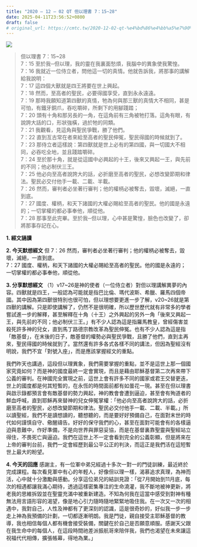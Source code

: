 ```yaml
---
title: "2020 – 12 – 02 QT 但以理書 7：15~28"
date: 2025-04-11T23:56:52+0800
draft: false
# original_url: https://cmtc.tw/2020-12-02-qt-%e4%bd%86%e4%bb%a5%e7%90%86%e6%9b%b8-7%ef%bc%9a1528
---
```


![](/images/qt.jpg)
> 但以理書 7：15\~28  
> 7：15 至於我─但以理，我的靈在我裏面愁煩，我腦中的異象使我驚惶。  
> 7：16 我就近一位侍立者，問他這一切的真情。他就告訴我，將那事的講解給我說明：  
> 7：17 這四個大獸就是四王將要在世上興起。  
> 7：18 然而，至高者的聖民，必要得國享受，直到永永遠遠。  
> 7：19 那時我願知道第四獸的真情，牠為何與那三獸的真情大不相同，甚是可怕，有鐵牙銅爪，吞吃嚼碎，所剩下的用腳踐踏；  
> 7：20 頭有十角和那另長的一角，在這角前有三角被牠打落。這角有眼，有說誇大話的口，形狀強橫，過於牠的同類。  
> 7：21 我觀看，見這角與聖民爭戰，勝了他們。  
> 7：22 直到亙古常在者來給至高者的聖民伸冤，聖民得國的時候就到了。  
> 7：23 那侍立者這樣說：第四獸就是世上必有的第四國，與一切國大不相同，必吞吃全地，並且踐踏嚼碎。  
> 7：24 至於那十角，就是從這國中必興起的十王，後來又興起一王，與先前的不同；他必制伏三王。  
> 7：25 他必向至高者說誇大的話，必折磨至高者的聖民，必想改變節期和律法。聖民必交付他手一載、二載、半載。  
> 7：26 然而，審判者必坐著行審判；他的權柄必被奪去，毀壞，滅絕，一直到底。  
> 7：27 國度、權柄，和天下諸國的大權必賜給至高者的聖民。他的國是永遠的；一切掌權的都必事奉他，順從他。  
> 7：28 那事至此完畢。至於我─但以理，心中甚是驚惶，臉色也改變了，卻將那事存記在心。

**1. 經文誦讀**

**2.  今天默想經文**
但 7：26 然而，審判者必坐著行審判；他的權柄必被奪去，毀壞，滅絕，一直到底。  
7：27 國度、權柄，和天下諸國的大權必賜給至高者的聖民。他的國是永遠的；一切掌權的都必事奉他，順從他。

**3. 分享默想經文**
（1）v17\~26是神的使者（一位侍立者）對但以理講解異夢的內容。四獸就是四王，一般認為可能就是指巴比倫、瑪代波斯、希臘、羅馬四個帝國。其中因為第四獸很特別也很可怕，但以理想要更進一步了解，v20\~26就是第四獸的講解。只是即使講解了，仍然不是很明確，所以歷世歷代就有非常多的學者嘗試進一步的解釋，甚至解釋在十角（十王）之外興起的另外一角「後來又興起一王，與先前的不同；他必制伏三王。」有不少人認為這是指羅馬教皇，曾經傷害並殺死許多神的兒女，直到馬丁路德宗教改革為聖民伸冤。也有不少人認為這是指「敵基督」，在末後的日子，敵基督的權勢必與聖民爭戰，且勝了他們，直到主再來，聖民得國的時候就到了。當然還有許多各式各樣不同的講法，但因為聖經沒有明說，我們不宜「對號入座」，而是應該掌握經文的重點。

我們昨天也講過，這段但以理異象，我們需要掌握的重點，並不是這世上那一個國家究竟如何？而是神的國度最終一定會實現，而且是藉由耶穌基督第二次再來帶下公義的審判。在神國完全實現之前，這世上會有許多不同的國家或君王交替更迭，世上的國度都是何其短暫的，在永恆的時間面前都有如曇花一現。甚至在但以理書 與啟示錄都預言會有敵基督的勢力興起，神的教會會遭到逼迫，甚至會有殉道者的鮮血呼喊，直到耶穌再來替神的兒女伸冤掌權：「他必向至高者說誇大的話，必折磨至高者的聖民，必想改變節期和律法。聖民必交付他手一載、二載、半載。」所以讀聖經，我們不是讀想讀的，聽想聽的，而是要好好預備自己，在面對末世的時代如何謹慎自守、儆醒禱告。好好的保守我們的心，甚至在面對可能會有的各樣逼迫與患難中，作好準備，不是向世界與罪惡妥協，而是在基督裏靠聖靈與聖經站立得住，不畏死亡與逼迫。我們在這世上不一定會看到完全的公義彰顯，但是將來在上帝的審判台前，我們一定會經歷到最公平公正的判決，而這正是我們活在這短暫世上最大的盼望。

**4. 今天的回應**
感謝主，有一位軍中弟兄經過十多次一對一的門徒訓練，最近終於完成課程。每次看見軍中有心的年輕人，好像但以理一樣，渴慕追求真理，為神而活，心中就十分激勵與感動。分享這位弟兄的結訓見證：「從7月開始到11月底，每次的相遇都讓我滿心期待，透過這樣密集專注的生命澆灌，我不斷地被神更新，將老我的思維拆毀並在聖靈充滿中被重新建造。不知為何我在這當中感受到對神有種無法用言語形容的渴望，像是地心引力隨時隨地緊緊地吸住我。在一次又一次的相遇中，我對自己，人性及神都有了更深刻的認識，這是很奇妙的，好似我一步一步走上神為我預備的計劃，一切都逐漸明朗。我是門徒，親自接受主耶穌基督的教導，我也相信每個人都有機會接受裝備，關鍵在於自己是否願意順服。感謝天父跟在我生命中的每個人，在這段時間祂差派振航哥來陪伴我，我們也渴望在未來讓這祝福代代相傳，擴張帳幕，得地為業。」
